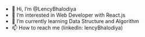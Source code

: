 - 👋 Hi, I’m @LencyBhalodiya
- 👀 I’m interested in Web Developer with React.js
- 🌱 I’m currently learning Data Structure and Algorithm
- 📫 How to reach me (linkedln: lencyBhalodiya)

<!---
LencyBhalodiya/LencyBhalodiya is a ✨ special ✨ repository because its `README.md` (this file) appears on your GitHub profile.
You can click the Preview link to take a look at your changes.
--->
